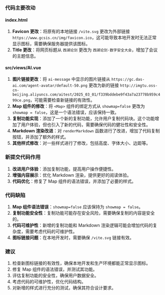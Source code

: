 ### 代码主要改动

#### index.html
1. **Favicon 更改**：将原有的本地链接 `/vite.svg` 更改为外部链接 `https://www.gcsis.cn/img/favicon.ico`，这可能导致本地开发时无法正常显示图标，需要确保服务器提供该图标。
2. **Title 更改**：将网页标题从 `西湖论剑` 更改为 `西湖论剑·数字安全大会`，增加了会议的主题信息。

#### src/views/AI.vue
1. **图片链接更改**：将 `ai-message` 中显示的图片链接从 `https://gc.das-ai.com/agent-avatar/default-50.png` 更改为新的链接 `http://imgtu.oss-cn-beijing.aliyuncs.com/aitest/2025_03_01/f339bddebe9f43a7a23778b959c499ce.png`，可能需要检查新链接的有效性。
2. **Map 组件的修改**：将 `<Map>` 组件的绑定方式从 `showmap=false` 更改为 `showmap = false`，这是一个语法错误，应该保持一致。
3. **复制功能实现**：添加了一个新的复制功能，允许用户复制代码块。这个功能增加了用户体验，但也引入了新的代码，需要确保代码的健壮性和安全性。
4. **Markdown 渲染改进**：对 `renderMarkdown` 函数进行了改进，增加了代码复制按钮，并添加了额外的样式。
5. **其他样式修改**：对一些样式进行了修改，包括高度、字体大小、边距等。

### 新提交代码作用

1. **改进用户体验**：添加复制功能，提高用户操作便捷性。
2. **增强内容展示**：优化 Markdown 渲染，提供更好的阅读体验。
3. **代码优化**：修复了 Map 组件的语法错误，并添加了必要的样式。

### 代码缺陷

1. **Map 组件语法错误**：`showmap=false` 应该保持为 `showmap = false`。
2. **复制功能安全性**：复制功能可能存在安全风险，需要确保复制的内容是安全的。
3. **代码可维护性**：新增的复制功能和 Markdown 渲染逻辑可能会增加代码的复杂度，需要考虑代码的可维护性。
4. **图标链接问题**：在本地开发时，需要确保 `/vite.svg` 链接有效。

### 建议

1. 检查新图标链接的有效性，确保本地开发和生产环境都能正常显示图标。
2. 修复 Map 组件的语法错误，并测试其功能。
3. 评估复制功能的安全性，确保用户数据安全。
4. 考虑代码的可维护性，优化代码结构。
5. 对新增的样式进行充分的测试，确保其符合设计要求。